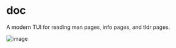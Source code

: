 # doc

A modern TUI for reading man pages, info pages, and tldr pages.

![image](https://github.com/benwaffle/doc/assets/1713819/103cc93a-c602-44b1-9f5c-80da45d1da5f)
